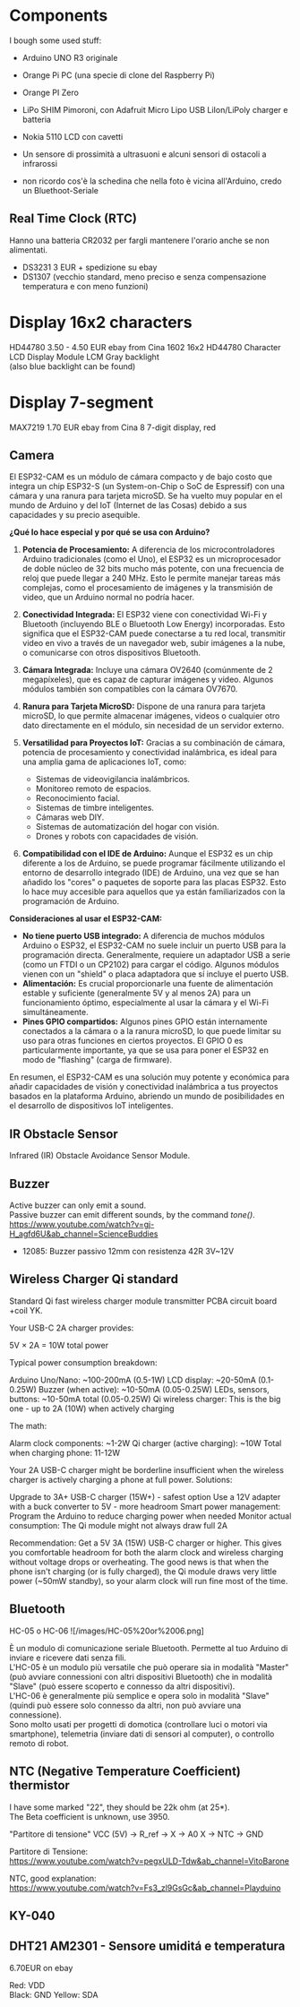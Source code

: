 # Components

I bough some used stuff:
- Arduino UNO R3 originale
- Orange Pi PC (una specie di clone del Raspberry Pi)
- Orange PI Zero

- LiPo SHIM Pimoroni, con Adafruit Micro Lipo USB LiIon/LiPoly charger e batteria
- Nokia 5110 LCD con cavetti
- Un sensore di prossimità a ultrasuoni e alcuni sensori di ostacoli a infrarossi
- non ricordo cos'è la schedina che nella foto è vicina all'Arduino, credo un Bluethoot-Seriale

## Real Time Clock (RTC)

Hanno una batteria CR2032 per fargli mantenere l'orario anche se non alimentati.

- DS3231  3 EUR + spedizione su ebay
- DS1307  (vecchio standard, meno preciso e senza compensazione temperatura e con meno funzioni)

# Display 16x2 characters
HD44780   3.50 - 4.50 EUR ebay from Cina
1602 16x2 HD44780 Character LCD Display Module LCM Gray backlight     
(also blue backlight can be found)

# Display 7-segment
MAX7219    1.70 EUR ebay from Cina
8 7-digit display, red


## Camera

El ESP32-CAM es un módulo de cámara compacto y de bajo costo que integra un chip ESP32-S (un System-on-Chip o SoC de Espressif) con una cámara y una ranura para tarjeta microSD. Se ha vuelto muy popular en el mundo de Arduino y del IoT (Internet de las Cosas) debido a sus capacidades y su precio asequible.

**¿Qué lo hace especial y por qué se usa con Arduino?**

1.  **Potencia de Procesamiento:** A diferencia de los microcontroladores Arduino tradicionales (como el Uno), el ESP32 es un microprocesador de doble núcleo de 32 bits mucho más potente, con una frecuencia de reloj que puede llegar a 240 MHz. Esto le permite manejar tareas más complejas, como el procesamiento de imágenes y la transmisión de video, que un Arduino normal no podría hacer.

2.  **Conectividad Integrada:** El ESP32 viene con conectividad Wi-Fi y Bluetooth (incluyendo BLE o Bluetooth Low Energy) incorporadas. Esto significa que el ESP32-CAM puede conectarse a tu red local, transmitir video en vivo a través de un navegador web, subir imágenes a la nube, o comunicarse con otros dispositivos Bluetooth.

3.  **Cámara Integrada:** Incluye una cámara OV2640 (comúnmente de 2 megapíxeles), que es capaz de capturar imágenes y video. Algunos módulos también son compatibles con la cámara OV7670.

4.  **Ranura para Tarjeta MicroSD:** Dispone de una ranura para tarjeta microSD, lo que permite almacenar imágenes, videos o cualquier otro dato directamente en el módulo, sin necesidad de un servidor externo.

5.  **Versatilidad para Proyectos IoT:** Gracias a su combinación de cámara, potencia de procesamiento y conectividad inalámbrica, es ideal para una amplia gama de aplicaciones IoT, como:
    * Sistemas de videovigilancia inalámbricos.
    * Monitoreo remoto de espacios.
    * Reconocimiento facial.
    * Sistemas de timbre inteligentes.
    * Cámaras web DIY.
    * Sistemas de automatización del hogar con visión.
    * Drones y robots con capacidades de visión.

6.  **Compatibilidad con el IDE de Arduino:** Aunque el ESP32 es un chip diferente a los de Arduino, se puede programar fácilmente utilizando el entorno de desarrollo integrado (IDE) de Arduino, una vez que se han añadido los "cores" o paquetes de soporte para las placas ESP32. Esto lo hace muy accesible para aquellos que ya están familiarizados con la programación de Arduino.

**Consideraciones al usar el ESP32-CAM:**

* **No tiene puerto USB integrado:** A diferencia de muchos módulos Arduino o ESP32, el ESP32-CAM no suele incluir un puerto USB para la programación directa. Generalmente, requiere un adaptador USB a serie (como un FTDI o un CP2102) para cargar el código. Algunos módulos vienen con un "shield" o placa adaptadora que sí incluye el puerto USB.
* **Alimentación:** Es crucial proporcionarle una fuente de alimentación estable y suficiente (generalmente 5V y al menos 2A) para un funcionamiento óptimo, especialmente al usar la cámara y el Wi-Fi simultáneamente.
* **Pines GPIO compartidos:** Algunos pines GPIO están internamente conectados a la cámara o a la ranura microSD, lo que puede limitar su uso para otras funciones en ciertos proyectos. El GPIO 0 es particularmente importante, ya que se usa para poner el ESP32 en modo de "flashing" (carga de firmware).

En resumen, el ESP32-CAM es una solución muy potente y económica para añadir capacidades de visión y conectividad inalámbrica a tus proyectos basados en la plataforma Arduino, abriendo un mundo de posibilidades en el desarrollo de dispositivos IoT inteligentes.


## IR Obstacle Sensor 

Infrared (IR) Obstacle Avoidance Sensor Module.


## Buzzer

Active buzzer can only emit a sound.  
Passive buzzer can emit different sounds, by the command _tone()_.  
https://www.youtube.com/watch?v=gj-H_agfd6U&ab_channel=ScienceBuddies  


- 12085: Buzzer passivo 12mm con resistenza 42R 3V~12V


## Wireless Charger Qi standard

Standard Qi fast wireless charger module transmitter PCBA circuit board +coil YK.

Your USB-C 2A charger provides:

5V × 2A = 10W total power

Typical power consumption breakdown:

Arduino Uno/Nano: ~100-200mA (0.5-1W)
LCD display: ~20-50mA (0.1-0.25W)
Buzzer (when active): ~10-50mA (0.05-0.25W)
LEDs, sensors, buttons: ~10-50mA total (0.05-0.25W)
Qi wireless charger: This is the big one - up to 2A (10W) when actively charging

The math:

Alarm clock components: ~1-2W
Qi charger (active charging): ~10W
Total when charging phone: 11-12W

Your 2A USB-C charger might be borderline insufficient when the wireless charger is actively charging a phone at full power.
Solutions:

Upgrade to 3A+ USB-C charger (15W+) - safest option
Use a 12V adapter with a buck converter to 5V - more headroom
Smart power management: Program the Arduino to reduce charging power when needed
Monitor actual consumption: The Qi module might not always draw full 2A

Recommendation:
Get a 5V 3A (15W) USB-C charger or higher. This gives you comfortable headroom for both the alarm clock and wireless charging without voltage drops or overheating.
The good news is that when the phone isn't charging (or is fully charged), the Qi module draws very little power (~50mW standby), so your alarm clock will run fine most of the time.


## Bluetooth

HC-05 o HC-06
![/images/HC-05%20or%2006.png]


È un modulo di comunicazione seriale Bluetooth. Permette al tuo Arduino di inviare e ricevere dati senza fili.  
L'HC-05 è un modulo più versatile che può operare sia in modalità "Master" (può avviare connessioni con altri dispositivi Bluetooth) che in modalità "Slave" (può essere scoperto e connesso da altri dispositivi).  
L'HC-06 è generalmente più semplice e opera solo in modalità "Slave" (quindi può essere solo connesso da altri, non può avviare una connessione).  
Sono molto usati per progetti di domotica (controllare luci o motori via smartphone), telemetria (inviare dati di sensori al computer), o controllo remoto di robot.  


## NTC (Negative Temperature Coefficient) thermistor

I have some marked "22", they should be 22k ohm (at 25*).  
The Beta coefficient is unknown, use 3950.  

"Partitore di tensione"
VCC (5V) -> R_ref -> X -> A0
X -> NTC -> GND

Partitore di Tensione:  
https://www.youtube.com/watch?v=pegxULD-Tdw&ab_channel=VitoBarone  

NTC, good explanation:  
https://www.youtube.com/watch?v=Fs3_zl9GsGc&ab_channel=Playduino

## KY-040



## DHT21 AM2301 - Sensore umiditá e temperatura

6.70EUR on ebay

Red: VDD  
Black: GND
Yellow: SDA
